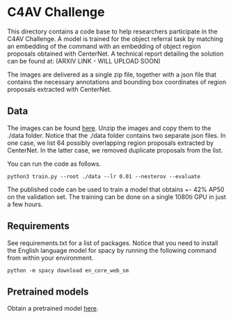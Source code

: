 # C4AV Challenge

This directory contains a code base to help researchers participate in the C4AV Challenge. A model is trained for the object referral task by matching an embedding of the command with an embedding of object region proposals obtained with CenterNet. A technical report detailing the solution can be found at: (ARXIV LINK - WILL UPLOAD SOON)

The images are delivered as a single zip file, together with a json file that contains the necessary annotations and bounding box coordinates of region proposals extracted with CenterNet.

## Data
The images can be found [here](https://drive.google.com/open?id=1bhcdej7IFj5GqfvXGrHGPk2Knxe77pek). Unzip the images and copy them to the ./data folder. Notice that the ./data folder contains two separate json files. In one case, we list 64 possibly overlapping region proposals extracted by CenterNet. In the latter case, we removed duplicate proposals from the list.

You can run the code as follows.

```
python3 train.py --root ./data --lr 0.01 --nesterov --evaluate 
```

The published code can be used to train a model that obtains +- 42% AP50 on the validation set. The training can be done on a single 1080ti GPU in just a few hours. 
 
## Requirements

See requirements.txt for a list of packages. Notice that you need to install the English language model for spacy by running the following command from within your environment.

```
python -m spacy download en_core_web_sm
```

## Pretrained models

Obtain a pretrained model [here](https://drive.google.com/open?id=1-FsTYjMxv7-Pw_eXHyDOGTgDlscRyA1j).
